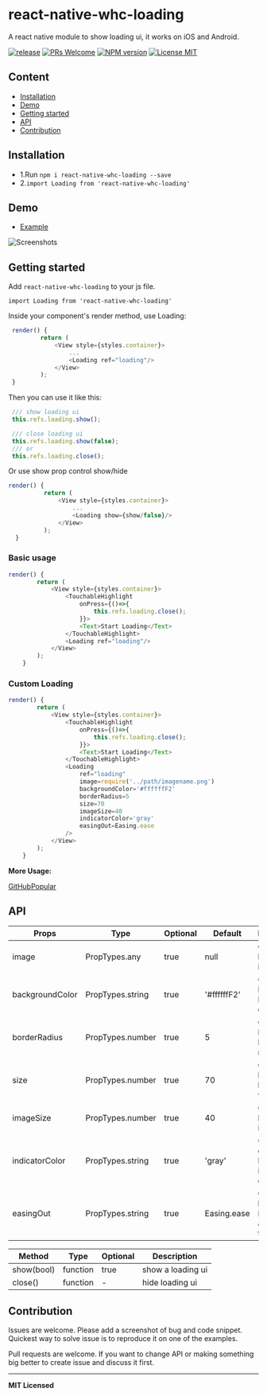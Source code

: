 # react-native-whc-loading
A react native module to show loading ui, it works on iOS and Android.

[ ![release](https://img.shields.io/github/release/netyouli/react-native-whc-loading.svg?maxAge=2592000?style=flat-square)](https://github.com/crazycodeboy/react-native-easy-toast/releases)
[ ![PRs Welcome](https://img.shields.io/badge/PRs-Welcome-brightgreen.svg)](https://github.com/netyouli/react-native-whc-loading/pulls)
[ ![NPM version](http://img.shields.io/npm/v/react-native-whc-loading.svg?style=flat)](https://www.npmjs.com/package/react-native-whc-loading)
[![License MIT](http://img.shields.io/badge/license-MIT-orange.svg?style=flat)](https://raw.githubusercontent.com/crazycodeboy/react-native-whc-loading/master/LICENSE)




## Content

- [Installation](#installation)
- [Demo](#demo)
- [Getting started](#getting-started)
- [API](#api)
- [Contribution](#contribution)

## Installation

* 1.Run `npm i react-native-whc-loading --save`
* 2.`import Loading from 'react-native-whc-loading'`

## Demo  
* [Example](https://github.com/netyouli/react-native-whc-loading/tree/master/example)

![Screenshots](https://raw.githubusercontent.com/netyouli/react-native-whc-loading/master/example/Screenshots/react-native-whc-loading-screenshots.gif)

## Getting started  

Add `react-native-whc-loading` to your js file.

`import Loading from 'react-native-whc-loading'`

Inside your component's render method, use Loading:

```javascript
 render() {
         return (
             <View style={styles.container}>
                 ...
                 <Loading ref="loading"/>
             </View>
         );
 }

```

Then you can use it like this:

```javascript
 /// show loading ui
 this.refs.loading.show();

 /// close loading ui
 this.refs.loading.show(false);
 /// or
 this.refs.loading.close();
```

Or use show prop control show/hide
```javascript
render() {
          return (
              <View style={styles.container}>
                  ...
                  <Loading show={show/false}/>
              </View>
          );
  }
```

### Basic usage

```javascript
render() {
        return (
            <View style={styles.container}>
                <TouchableHighlight
                    onPress={()=>{
                        this.refs.loading.close();
                    }}>
                    <Text>Start Loading</Text>
                </TouchableHighlight>
                <Loading ref="loading"/>
            </View>
        );
    }
```

### Custom Loading

```javascript
render() {
        return (
            <View style={styles.container}>
                <TouchableHighlight
                    onPress={()=>{
                        this.refs.loading.close();
                    }}>
                    <Text>Start Loading</Text>
                </TouchableHighlight>
                <Loading
                    ref="loading"
                    image=require('../path/imagename.png')
                    backgroundColor='#ffffffF2'
                    borderRadius=5
                    size=70
                    imageSize=40
                    indicatorColor='gray'
                    easingOut=Easing.ease
                />
            </View>
        );
    }
```

**More Usage:**    

[GitHubPopular](https://github.com/netyouli/GitHubPopular/blob/develop/js/page/SearchPage.js)


## API


Props              | Type     | Optional | Default     | Description
----------------- | -------- | -------- | ----------- | -----------
image |  PropTypes.any |true | null  | Custom loading image
backgroundColor  | PropTypes.string  | true | '#ffffffF2'  |   Custom loading background color
borderRadius  | PropTypes.number  | true | 5  |   Custom loading ui border radius
size  | PropTypes.number  | true | 70  |   Custom loading ui height width
imageSize  | PropTypes.number  | true | 40  |   Custom loading image size
indicatorColor  | PropTypes.string  | true | 'gray'  |   Custom default loading indicator color
easingOut  | PropTypes.string  | true | Easing.ease  |   Custom loading image animation type



Method   |  Type     | Optional | Description
----------------- | -------- | -------- | -----------
show(bool)   | function | true | show a loading ui
close()  |   function  |  -   |   hide loading ui


## Contribution

Issues are welcome. Please add a screenshot of bug and code snippet. Quickest way to solve issue is to reproduce it on one of the examples.

Pull requests are welcome. If you want to change API or making something big better to create issue and discuss it first.

---

**MIT Licensed**
